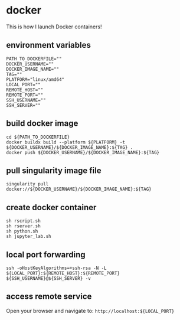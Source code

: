 # docker
This is how I launch Docker containers!

## environment variables
```
PATH_TO_DOCKERFILE=""
DOCKER_USERNAME=""
DOCKER_IMAGE_NAME=""
TAG=""
PLATFORM="linux/amd64"
LOCAL_PORT=""
REMOTE_HOST=""
REMOTE_PORT=""
SSH_USERNAME=""
SSH_SERVER=""
```

## build docker image
```
cd ${PATH_TO_DOCKERFILE}
docker buildx build --platform ${PLATFORM} -t ${DOCKER_USERNAME}/${DOCKER_IMAGE_NAME}:${TAG} .
docker push ${DOCKER_USERNAME}/${DOCKER_IMAGE_NAME}:${TAG}
```

## pull singularity image file
```
singularity pull docker://${DOCKER_USERNAME}/${DOCKER_IMAGE_NAME}:${TAG}
```

## create docker container
```
sh rscript.sh
sh rserver.sh
sh python.sh
sh jupyter_lab.sh
```

## local port forwarding
```
ssh -oHostKeyAlgorithms=+ssh-rsa -N -L ${LOCAL_PORT}:${REMOTE_HOST}:${REMOTE_PORT} ${SSH_USERNAME}@${SSH_SERVER} -v
```

## access remote service
Open your browser and navigate to: `http://localhost:${LOCAL_PORT}`

